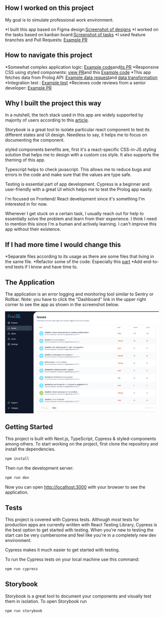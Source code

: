 ## How I worked on this project

My goal is to simulate professional work environment.

*I built this app based on Figma design:[Screenshot of designs](docs/figma.JPG)
*I worked on the tasks based on kanban board:[Screenshot of tasks](docs/kanban.png)
\*I used feature branches and Pull Requests: [Example PR](https://github.com/profydev/prolog-app-cathleys/pull/12)

## How to navigate this project

*Somewhat complex application logic: [Example code](https://github.com/profydev/prolog-app-cathleys/pull/45/files#diff-521a7275a4eb3fdf5e1b8eeb2344d4d1bc0226821a14bfa32f2987ced05900b6)and[its PR](https://github.com/profydev/prolog-app-cathleys/pull/45)
*Responsive CSS using styled components: [view PR](https://github.com/profydev/prolog-app-cathleys/pull/53)and this [Example code](https://github.com/profydev/prolog-app-cathleys/pull/53/commits/e70082bfcdb381ad2d82122b42685c55426c7636)
*This app fetches data from Prolog API: [Example data request](docs/data-request.png)and [data transformation](https://github.com/profydev/prolog-app-cathleys/pull/44/files#diff-1fb743f14b9931a06d480ac25d22a3c7e7eb83bce1832bb0b11759db4ed8c98c)
*Integration test : [Example test](docs/cypress-test.jpg)
\*Recieves code reviews from a senior developer: [Example PR](https://github.com/profydev/prolog-app-cathleys/pull/44)

## Why I built the project this way

In a nutshell, the tech stack used in this app are widely supported by majority of users according to this [article](https://profy.dev/article/react-tech-stack).

Storybook is a great tool to isolate particular react component to test its different states and UI design. Needless to say, it helps me to focus on documenting the component.

styled components benefits are, first it's a react-specific CSS-in-JS styling solution that helps me to design with a custom css style. It also supports the theming of this app.

Typescript helps to check javascript. This allows me to reduce bugs and errors in the code and make sure that the values are type safe.

Testing is essential part of app development. Cypress is a beginner and user-friendly with a great UI which helps me to test the Prolog app easily.

I'm focused on Frontend/ React development since it's something I'm interested in for now.

Whenever I get stuck on a certain task, I usually reach out for help to essentially solve the problem and learn from their experience. I think I need to mention this since I'm a human and actively learning. I can't improve this app without their existence.

## If I had more time I would change this

*Separate files according to its usage as there are some files that living in the same file.
*Refactor some of the code: Especially this [part](https://github.com/profydev/prolog-app-cathleys/pull/35/files)
\*Add end-to-end tests if I know and have time to.

## The Application

The application is an error logging and monitoring tool similar to Sentry or Rollbar. Note: you have to click the "Dashboard" link in the upper right corner to see the app as shown in the screenshot below.

![The running application](docs/app.png)

## Getting Started

This project is built with Next.js, TypeScript, Cypress & styled-components among others. To start working on the project, first clone the repository and install the dependencies.

```bash
npm install
```

Then run the development server:

```bash
npm run dev
```

Now you can open [http://localhost:3000](http://localhost:3000) with your browser to see the application.

## Tests

This project is covered with Cypress tests. Although most tests for production apps are currently written with React Testing Library, Cypress is the best option to get started with testing. When you're new to testing the start can be very cumbersome and feel like you're in a completely new dev environment.

Cypress makes it much easier to get started with testing.

To run the Cypress tests on your local machine use this command:

```bash
npm run cypress
```

## Storybook

Storybook is a great tool to document your components and visually test them in isolation. To open Storybook run

```bash
npm run storybook
```
